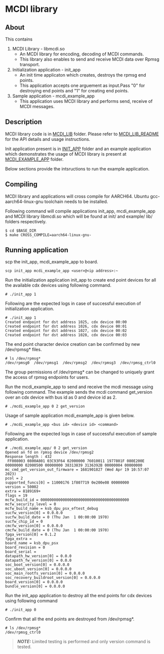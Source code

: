 # MCDI library

## About
This contains
1. MCDI Library - libmcdi.so
	- An MCDI library for encoding, decoding of MCDI commands.
	- This library also enables to send and receive MCDI data over Rpmsg transport.
2. Initialization application - init_app
	- An init time applicaton which creates, destroys the rpmsg end points.
	- This application accepts one arguement as input.Pass "0" for destroying end points and "1" for creating end points.
3. Sample application - mcdi_example_app
	- This application uses MCDI library and performs send, receive of MCDI messages.

## Description
MCDI library code is in [MCDI_LIB](lib/) folder. Please refer to [MCDI_LIB_README](lib/README.md) for the API details and usage instructions.

Init application present is in [INIT_APP](init/) folder and an example application which demonstrates the usage of MCDI library is present at [MCDI_EXAMPLE_APP](example/) folder.

Below sections provide the intsructions to run the example application.

## Compiling
MCDI library and applications will cross compile for AARCH64. Ubuntu gcc-aarch64-linux-gnu toolchain needs to be installed.

Following command will compile applications init_app, mcdi_example_app and MCDI library libmcdi.so which will be found at init/ and example/ lib/ folders respectively.

~~~
$ cd $BASE_DIR
$ make CROSS_COMPILE=aarch64-linux-gnu-
~~~

## Running application
scp the init_app, mcdi_example_app to board.

~~~
scp init_app mcdi_example_app <user>@<ip address>:~
~~~

Run the initialization application init_app to create end point devices for all
the available cdx devices using following command.

~~~
# ./init_app 1
~~~

Following are the expected logs in case of successful execution of initialization application.

~~~
# ./init_app 1
Created endpoint for dst address 1025, cdx device 00:00
Created endpoint for dst address 1026, cdx device 00:01
Created endpoint for dst address 1027, cdx device 00:02
Created endpoint for dst address 1028, cdx device 00:03
~~~

The end point character device creation can be confirmed by new /dev/rpmsg* files.

~~~
# ls /dev/rpmsg*
/dev/rpmsg0  /dev/rpmsg1  /dev/rpmsg2  /dev/rpmsg3  /dev/rpmsg_ctrl0
~~~

The group permissions of /dev/rpmsg* can be changed to uniquely grant the
access of rpmsg endpoints for users.

Run the mcdi_example_app to send and receive the mcdi message using following command.
The example sends the mcdi command get_version over an cdx device with
bus id as 0 and device id as 2.

~~~
# ./mcdi_example_app 0 2 get_version
~~~

Usage of sample application mcdi_example_app is given below.

~~~
# ./mcdi_example_app <bus id> <device id> <command>
~~~

Following are the expected logs in case of successful execution of sample application.

~~~
# ./mcdi_example_app/ 0 2 get_version
Opened an fd on rpmsg device /dev/rpmsg2
Response length : 432
 FF008003 0800A801 03C93F64 02000000 76010011 1977801F 080E200E 00000000 02000500 00000000 38313839 3136392B 00000004 00000000
mc_cmd_get_version_out_firmware = 1681901827 (Wed Apr 19 10:57:07 2023)
pcol = 2
supported_funcs[0] = 11000176 1f807719 0e200e08 00000000
version = 50002
extra = 8189169+
flags = 19
mcfw_build_id = 0000000000000000000000000000000000000000
mcfw_security_level = 0
mcfw_build_name = ksb_dpu_psx_eftest_debug
sucfw_version[0] = 0.0.0.0
sucfw_build_date = 0 (Thu Jan  1 00:00:00 1970)
sucfw_chip_id = 0
cmcfw_version[0] = 0.0.0.0
cmcfw_build_date = 0 (Thu Jan  1 00:00:00 1970)
fpga_version[0] = 0.1.2
fpga_extra =
board_name = ksb_dpu_psx
board_revision = 0
board_serial =
datapath_hw_version[0] = 0.0.0
datapath_fw_version[0] = 0.0.0
soc_boot_version[0] = 0.0.0.0
soc_uboot_version[0] = 0.0.0.0
soc_main_rootfs_version[0] = 0.0.0.0
soc_recovery_buildroot_version[0] = 0.0.0.0
board_version[0] = 0.0.0.0
bundle_version[0] = 0.0.0.0
~~~

Run the init_app application to destroy all the end points for cdx devices
using following command

~~~
# ./init_app 0
~~~

Confirm that all the end points are destroyed from /dev/rpmsg*.

~~~
# ls /dev/rpmsg*
/dev/rpmsg_ctrl0
~~~

> **_NOTE:_**  Limited testing is performed and only version command is tested.
